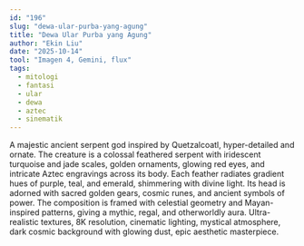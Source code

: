 ```yaml
---
id: "196"
slug: "dewa-ular-purba-yang-agung"
title: "Dewa Ular Purba yang Agung"
author: "Ekin Liu"
date: "2025-10-14"
tool: "Imagen 4, Gemini, flux"
tags:
  - mitologi
  - fantasi
  - ular
  - dewa
  - aztec
  - sinematik
---
```


A majestic ancient serpent god inspired by Quetzalcoatl, hyper-detailed and ornate. The creature is a colossal feathered serpent with iridescent turquoise and jade scales, golden ornaments, glowing red eyes, and intricate Aztec engravings across its body. Each feather radiates gradient hues of purple, teal, and emerald, shimmering with divine light. Its head is adorned with sacred golden gears, cosmic runes, and ancient symbols of power. The composition is framed with celestial geometry and Mayan-inspired patterns, giving a mythic, regal, and otherworldly aura. Ultra-realistic textures, 8K resolution, cinematic lighting, mystical atmosphere, dark cosmic background with glowing dust, epic aesthetic masterpiece.
